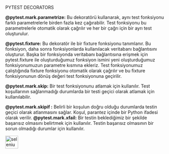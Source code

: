 PYTEST DECORATORS

**@pytest.mark.parametrize:** Bu dekoratörü kullanarak, aynı test fonksiyonu farklı parametrelerle birden fazla kez çağırabilir.  Test fonksiyonu bu parametrelerle otomatik olarak çağrılır ve her bir çağrı için bir ayrı test oluşturulur.

**@pytest.fixture:** Bu dekoratör ile bir fixture fonksiyonu tanımlanır. Bu fonksiyon, daha sonra fonksiyonlarda kullanılacak veritabanı bağlantısını oluşturur. Başka bir fonksiyonda veritabanı bağlantısına erişmek için pytest.fixture ile oluşturduğumuz fonksiyon ismini yeni oluşturduğumuz fonksiyonumuzun parametre kısmına ekleriz. Test fonksiyonumuz çalıştığında fixture fonksiyonu otomatik olarak çağrılır ve bu fixture fonksiyonunun dönüş değeri test fonksiyonuna geçirilir.

**@pytest.mark.skip:** Bir test fonksiyonunu atlamak için kullanılır. Test koşullarının sağlanmadığı durumlarda bir testi geçici olarak atlamak için kullanılabilir.

 **@pytest.mark.skipif :** Belirli bir koşulun doğru olduğu durumlarda testin geçici olarak atlanmasını sağlar. Koşul, parantez içinde bir Python ifadesi olarak verilir.
**@pytest.mark.xfail:** Bir testin beklediğimiz bir şekilde başarısız olmasını belirtmek için kullanılır.  Testin başarısız olmasının bir sorun olmadığı durumlar için kullanılır.

<div align="left">
  <img src="https://applitools.com/wp-content/uploads/2018/11/se-ide-logo-large.jpg" height="40" alt="selenium ide"  />
  <img width="12" />
</div>
